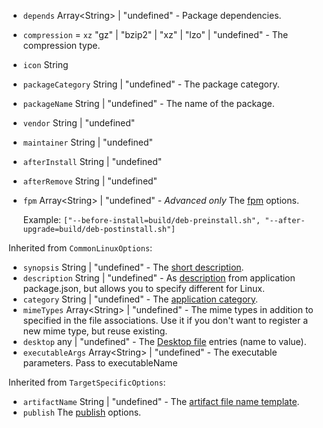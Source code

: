 * <code id="LinuxTargetSpecificOptions-depends">depends</code> Array&lt;String&gt; | "undefined" - Package dependencies.
* <code id="LinuxTargetSpecificOptions-compression">compression</code> = `xz` "gz" | "bzip2" | "xz" | "lzo" | "undefined" - The compression type.
* <code id="LinuxTargetSpecificOptions-icon">icon</code> String
* <code id="LinuxTargetSpecificOptions-packageCategory">packageCategory</code> String | "undefined" - The package category.
* <code id="LinuxTargetSpecificOptions-packageName">packageName</code> String | "undefined" - The name of the package.
* <code id="LinuxTargetSpecificOptions-vendor">vendor</code> String | "undefined"
* <code id="LinuxTargetSpecificOptions-maintainer">maintainer</code> String | "undefined"
* <code id="LinuxTargetSpecificOptions-afterInstall">afterInstall</code> String | "undefined"
* <code id="LinuxTargetSpecificOptions-afterRemove">afterRemove</code> String | "undefined"
* <code id="LinuxTargetSpecificOptions-fpm">fpm</code> Array&lt;String&gt; | "undefined" - *Advanced only* The [fpm](https://fpm.readthedocs.io/en/latest/cli-reference.html) options.
    
    Example: `["--before-install=build/deb-preinstall.sh", "--after-upgrade=build/deb-postinstall.sh"]`


Inherited from `CommonLinuxOptions`:

* <code id="LinuxTargetSpecificOptions-synopsis">synopsis</code> String | "undefined" - The [short description](https://www.debian.org/doc/debian-policy/ch-controlfields.html#s-f-Description).
* <code id="LinuxTargetSpecificOptions-description">description</code> String | "undefined" - As [description](/configuration/configuration#Metadata-description) from application package.json, but allows you to specify different for Linux.
* <code id="LinuxTargetSpecificOptions-category">category</code> String | "undefined" - The [application category](https://specifications.freedesktop.org/menu-spec/latest/apa.html#main-category-registry).
* <code id="LinuxTargetSpecificOptions-mimeTypes">mimeTypes</code> Array&lt;String&gt; | "undefined" - The mime types in addition to specified in the file associations. Use it if you don't want to register a new mime type, but reuse existing.
* <code id="LinuxTargetSpecificOptions-desktop">desktop</code> any | "undefined" - The [Desktop file](https://developer.gnome.org/documentation/guidelines/maintainer/integrating.html#desktop-files) entries (name to value).
* <code id="LinuxTargetSpecificOptions-executableArgs">executableArgs</code> Array&lt;String&gt; | "undefined" - The executable parameters. Pass to executableName

Inherited from `TargetSpecificOptions`:

* <code id="LinuxTargetSpecificOptions-artifactName">artifactName</code> String | "undefined" - The [artifact file name template](/configuration/configuration#artifact-file-name-template).
* <code id="LinuxTargetSpecificOptions-publish">publish</code> The [publish](/configuration/publish) options.
